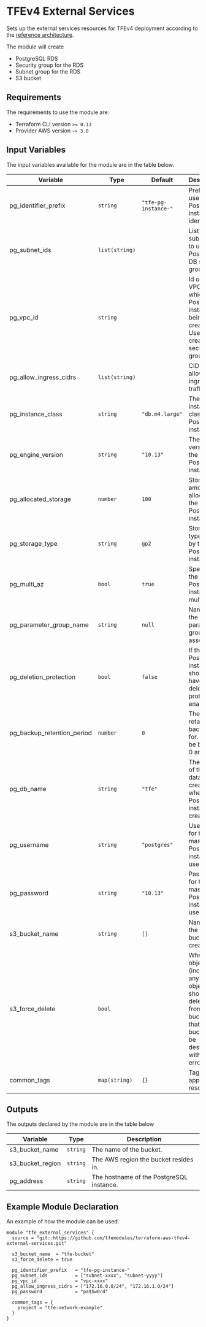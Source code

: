 # TFEv4 External Services

Sets up the external services resources for TFEv4 deployment according to the [reference architecture](https://www.terraform.io/docs/enterprise/before-installing/reference-architecture/aws.html#infrastructure-diagram).

The module will create

* PostgreSQL RDS
* Security group for the RDS
* Subnet group for the RDS
* S3 bucket

## Requirements

The requirements to use the module are:

* Terraform CLI version `>= 0.13`
* Provider AWS version `~> 3.0`

## Input Variables

The input variables available for the module are in the table below.

| Variable | Type | Default | Description |
|----------|------|---------|-------------|
| pg_identifier_prefix | `string` | `"tfe-pg-instance-"` | Prefix to use for the PostgreSQL instance identifier. |
| pg_subnet_ids | `list(string)` | | List of AWS subnet ids to use for PostgreSQL DB subnet group. |
| pg_vpc_id | `string` | | Id of the VPC in which the PostgreSQL instance is being created. Used to create the security group. |
| pg_allow_ingress_cidrs | `list(string)` | | CIDRs to allow ingress traffic from. |
| pg_instance_class | `string` | `"db.m4.large"` | The instance class of the PostgreSQL instance. |
| pg_engine_version | `string` | `"10.13"` | The engine version of the PostgreSQL instance. |
| pg_allocated_storage | `number` | `100` | Storage amount to allocate for the PostgreSQL instance. |
| pg_storage_type | `string` | `gp2` | Storage type used by the PostgreSQL instance. |
| pg_multi_az | `bool` | `true` | Specifies if the PostgreSQL instance is multi-AZ. |
| pg_parameter_group_name | `string` | `null` | Name of the DB parameter group to associate. |
| pg_deletion_protection | `bool` | `false` | If the PostgreSQL instance should have deletion protection enabled. |
| pg_backup_retention_period | `number` | `0` | The days to retain backups for. Must be between 0 and 35. |
| pg_db_name | `string` | `"tfe"` | The name of the database to create when the PostgreSQL instance is created. |
| pg_username | `string` | `"postgres"` | Username for the master PostgreSQL instance user. |
| pg_password | `string` | `"10.13"` | Password for the master PostgreSQL instance user. |
| s3_bucket_name | `string` | `[]` | Name of the s3 bucket to create. |
| s3_force_delete | `bool` | | Whether all objects (including any locked objects) should be deleted from the bucket so that the bucket can be destroyed without error. |
| common_tags | `map(string)` | `{}` | Tags to apply to all resources. |

## Outputs

The outputs declared by the module are in the table below

| Variable | Type | Description |
|----------|------|-------------|
| s3_bucket_name | `string` | The name of the bucket. |
| s3_bucket_region | `string` | The AWS region the bucket resides in. |
| pg_address | `string` | The hostname of the PostgreSQL instance. |

## Example Module Declaration

An example of how the module can be used.

```hcl
module "tfe_external_services" {
  source = "git::https://github.com/tfemodules/terraform-aws-tfev4-external-services.git"

  s3_bucket_name  = "tfe-bucket"
  s3_force_delete = true

  pg_identifier_prefix   = "tfe-pg-instance-"
  pg_subnet_ids          = ["subnet-xxxx", "subnet-yyyy"]
  pg_vpc_id              = "vpc-xxxx"
  pg_allow_ingress_cidrs = ["172.16.0.0/24", "172.16.1.0/24"]
  pg_password            = "pa$$w0rd"

  common_tags = {
    project = "tfe-network-example"
  }
}
```
